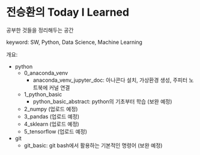 # 전승환의 Today I Learned

공부한 것들을 정리해두는 공간

keyword: SW, Python, Data Science, Machine Learning

개요:
- python
    - 0_anaconda_venv
        - anaconda_venv_jupyter_doc: 아나콘다 설치, 가상환경 생성, 주피터 노트북에 커널 연결
    - 1_python_basic
        - python_basic_abstract: python의 기초부터 학습 (보완 예정)
    - 2_numpy (업로드 예정)
    - 3_pandas (업로드 예정)
    - 4_sklearn (업로드 예정)
    - 5_tensorflow (업로드 예정)
- git
    - git_basic:  git bash에서 활용하는 기본적인 명령어 (보완 예정)
